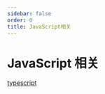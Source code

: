 ```yaml
---
sidebar: false
order: 0
title: JavaScript相关
---
```


# JavaScript 相关

[typescript](./typescript.md)
